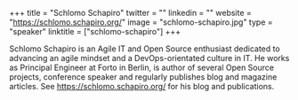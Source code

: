 +++
title = "Schlomo Schapiro"
twitter = ""
linkedin = ""
website = "https://schlomo.schapiro.org/"
image = "schlomo-schapiro.jpg"
type = "speaker"
linktitle = ["schlomo-schapiro"]
+++

Schlomo Schapiro is an Agile IT and Open Source enthusiast dedicated to
advancing an agile mindset and a DevOps-orientated culture in IT. He works as
Principal Engineer at Forto in Berlin, is author of several Open Source
projects, conference speaker and regularly publishes blog and magazine
articles. See https://schlomo.schapiro.org/ for his blog and publications.
